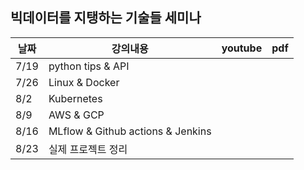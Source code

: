 ## 빅데이터를 지탱하는 기술들 세미나 


|날짜|강의내용|youtube|pdf|
|---|---|---|---|
|7/19|python tips & API|||
|7/26|Linux & Docker|||
|8/2|Kubernetes|||
|8/9|AWS & GCP|||
|8/16|MLflow & Github actions & Jenkins|||
|8/23|실제 프로젝트 정리|||
